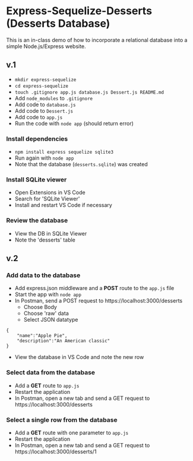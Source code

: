 # Express-Sequelize-Desserts (Desserts Database)
This is an in-class demo of how to incorporate a relational database into a simple Node.js/Express website.

## v.1
* `mkdir express-sequelize`
* `cd express-sequelize`
* `touch .gitignore app.js database.js Dessert.js README.md`
* Add `node_modules` to `.gitignore`
* Add code to `database.js`
* Add code to `Dessert.js`
* Add code to `app.js`
* Run the code with `node app` (should return error)

### Install dependencies
* `npm install express sequelize sqlite3`
* Run again with `node app`
* Note that the database (`desserts.sqlite`) was created

### Install SQLite viewer
* Open Extensions in VS Code
* Search for 'SQLite Viewer'
* Install and restart VS Code if necessary

### Review the database
* View the DB in SQLite Viewer
* Note the 'desserts' table

## v.2

### Add data to the database
* Add express.json middleware and a **POST** route to the `app.js` file
* Start the app with `node app`
* In Postman, send a POST request to https://localhost:3000/desserts
    * Choose Body
    * Choose 'raw' data
    * Select JSON datatype
```
{
    "name":"Apple Pie",
    "description":"An American classic"
}
```
* View the database in VS Code and note the new row

### Select data from the database
* Add a **GET** route to `app.js`
* Restart the application
* In Postman, open a new tab and send a GET request to https://localhost:3000/desserts

### Select a single row from the database
* Add a **GET** route with one parameter to `app.js`
* Restart the application
* In Postman, open a new tab and send a GET request to https://localhost:3000/desserts/1